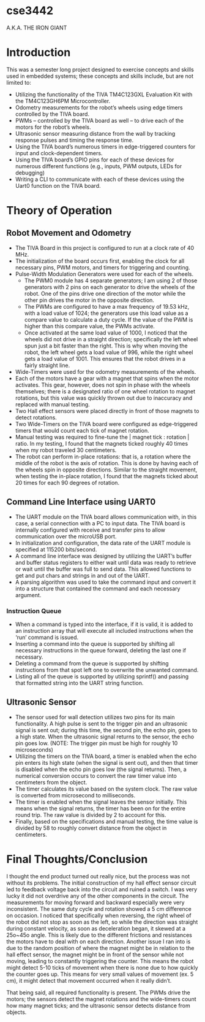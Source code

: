# cse3442
A.K.A. THE IRON GIANT


# Introduction
This was a semester long project designed to exercise concepts and skills used in embedded systems; these concepts and skills include, but are not limited to:
* Utilizing the functionality of the TIVA TM4C123GXL Evaluation Kit with the TM4C123GH6PM Microcontroller.
* Odometry measurements for the robot’s wheels using edge timers controlled by the TIVA board.
* PWMs – controlled by the TIVA board as well – to drive each of the motors for the robot’s wheels.
* Ultrasonic sensor measuring distance from the wall by tracking response pulses and timing the response time.
* Using the TIVA board’s numerous timers in edge-triggered counters for input and clock-dependent timers.
* Using the TIVA board’s GPIO pins for each of these devices for numerous different functions (e.g., inputs, PWM outputs, LEDs for debugging)
* Writing a CLI to communicate with each of these devices using the Uart0 function on the TIVA board.
 

# Theory of Operation

## Robot Movement and Odometry
* The TIVA Board in this project is configured to run at a clock rate of 40 MHz.
* The initialization of the board occurs first, enabling the clock for all necessary pins, PWM motors, and timers for triggering and counting.
* Pulse-Width Modulation Generators were used for each of the wheels.
  * The PWM0 module has 4 separate generators; I am using 2 of those generators with 2 pins on each generator to drive the wheels of the robot. One of the pins drive one direction of the motor while the other pin drives the motor in the opposite direction.
  * The PWMs are configured to have a max frequency of 19.53 kHz, with a load value of 1024; the generators use this load value as a compare value to calculate a duty cycle. If the value of the PWM is higher than this compare value, the PWMs activate.
  * Once activated at the same load value of 1000, I noticed that the wheels did not drive in a straight direction; specifically the left wheel spun just a bit faster than the right. This is why when moving the robot, the left wheel gets a load value of 996, while the right wheel gets a load value of 1001. This ensures that the robot drives in a fairly straight line.
*	Wide-Timers were used for the odometry measurements of the wheels. 
  *	Each of the motors have a gear with a magnet that spins when the motor activates. This gear, however, does not spin in phase with the wheels themselves; there is a designated ratio of one wheel rotation to magnet rotations, but this value was quickly thrown out due to inaccuracy and replaced with manual testing.
  *	Two Hall effect sensors were placed directly in front of those magnets to detect rotations.
  *	Two Wide-Timers on the TIVA board were configured as edge-triggered timers that would count each tick of magnet rotation.
  *	Manual testing was required to fine-tune the | magnet tick : rotation | ratio. In my testing, I found that the magnets ticked roughly 40 times when my robot traveled 30 centimeters.
  *	The robot can perform in-place rotations: that is, a rotation where the middle of the robot is the axis of rotation. This is done by having each of the wheels spin in opposite directions. Similar to the straight movement, when testing the in-place rotation, I found that the magnets ticked about 20 times for each 90 degrees of rotation.
 
 
 
## Command Line Interface using UART0
* The UART module on the TIVA board allows communication with, in this case, a serial connection with a PC to input data. The TIVA board is internally configured with receive and transfer pins to allow communication over the microUSB port.
*	In initialization and configuration, the data rate of the UART module is specified at 115200 bits/second.
*	A command line interface was designed by utilizing the UART’s buffer and buffer status registers to either wait until data was ready to retrieve or wait until the buffer was full to send data. This allowed functions to get and put chars and strings in and out of the UART.
*	A parsing algorithm was used to take the command input and convert it into a structure that contained the command and each necessary argument.

### Instruction Queue
*	When a command is typed into the interface, if it is valid, it is added to an instruction array that will execute all included instructions when the ‘run’ command is issued.
*	Inserting a command into the queue is supported by shifting all necessary instructions in the queue forward, deleting the last one if necessary.
*	Deleting a command from the queue is supported by shifting instructions from that spot left one to overwrite the unwanted command.
*	Listing all of the queue is supported by utilizing sprintf() and passing that formatted string into the UART string function.



## Ultrasonic Sensor
*	The sensor used for wall detection utilizes two pins for its main functionality. A high pulse is sent to the trigger pin and an ultrasonic signal is sent out; during this time, the second pin, the echo pin, goes to a high state. When the ultrasonic signal returns to the sensor, the echo pin goes low. (NOTE: The trigger pin must be high for roughly 10 microseconds)
*	Utilizing the timers on the TIVA board, a timer is enabled when the echo pin enters its high state (when the signal is sent out), and then that timer is disabled when the echo pin goes low (the signal returns). Then, a numerical conversion occurs to convert the raw timer value into centimeters from the object.
  *	The timer calculates its value based on the system clock. The raw value is converted from microsecond to milliseconds.
  *	The timer is enabled when the signal leaves the sensor initially. This means when the signal returns, the timer has been on for the entire round trip. The raw value is divided by 2 to account for this.
  *	Finally, based on the specifications and manual testing, the time value is divided by 58 to roughly convert distance from the object in centimeters.
 
# Final Thoughts/Conclusion
I thought the end product turned out really nice, but the process was not without its problems.
The initial construction of my hall effect sensor circuit led to feedback voltage back into the circuit and ruined a switch. I was very lucky it did not overdrive any of the other components in the circuit.
The measurements for moving forward and backward especially were very inconsistent. The same duty cycle and rotation showed a 5 cm difference on occasion. I noticed that specifically when reversing, the right wheel of the robot did not stop as soon as the left, so while the direction was straight during constant velocity, as soon as deceleration began, it skewed at a 25o~45o angle. This is likely due to the different frictions and resistances the motors have to deal with on each direction.
Another issue I ran into is due to the random position of where the magnet might be in relation to the hall effect sensor, the magnet might be in front of the sensor while not moving, leading to constantly triggering the counter. This means the robot might detect 5-10 ticks of movement when there is none due to how quickly the counter goes up. This means for very small values of movement (ex. 5 cm), it might detect that movement occurred when it really didn’t.

That being said, all required functionality is present. The PWMs drive the motors; the sensors detect the magnet rotations and the wide-timers count how many magnet ticks; and the ultrasonic sensor detects distance from objects.
